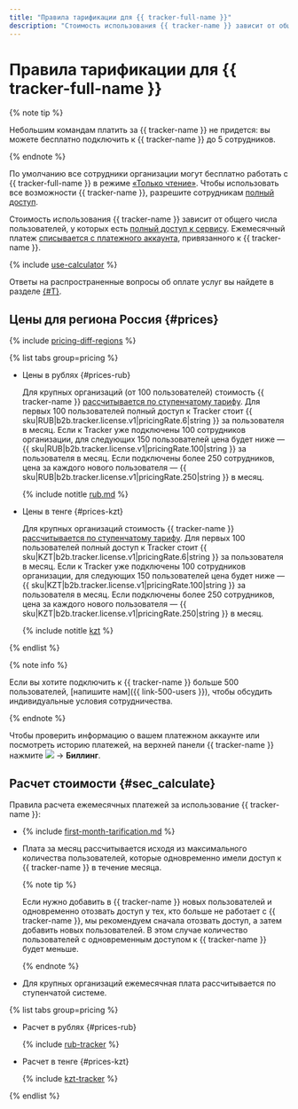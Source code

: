 ```yaml
---
title: "Правила тарификации для {{ tracker-full-name }}"
description: "Стоимость использования {{ tracker-name }} зависит от общего числа пользователей, у которых есть полный доступ к сервису. Небольшим командам платить за {{ tracker-name }} не придется: вы можете бесплатно подключить к {{ tracker-name }} до 5 сотрудников."
---
```


# Правила тарификации для {{ tracker-full-name }}



{% note tip %}

Небольшим командам платить за {{ tracker-name }} не придется: вы можете бесплатно подключить к {{ tracker-name }} до 5 сотрудников.

{% endnote %}

По умолчанию все сотрудники организации могут бесплатно работать с {{ tracker-full-name }} в режиме [«Только чтение»](access.md#readonly). Чтобы использовать все возможности {{ tracker-name }}, разрешите сотрудникам [полный доступ](access.md).

Стоимость использования {{ tracker-name }} зависит от общего числа пользователей, у которых есть [полный доступ к сервису](access.md). Ежемесячный платеж [списывается с платежного аккаунта](pay-the-bill.md#charge), привязанного к {{ tracker-name }}.

{% include [use-calculator](../_includes/pricing/use-calculator.md) %}

Ответы на распространенные вопросы об оплате услуг вы найдете в разделе [{#T}](payment.md).

## Цены для региона Россия {#prices}


{% include [pricing-diff-regions](../_includes/pricing-diff-regions.md) %}

{% list tabs group=pricing %}

- Цены в рублях {#prices-rub}

  Для крупных организаций (от 100 пользователей) стоимость {{ tracker-name }} [рассчитывается по ступенчатому тарифу](#sec_calculate). Для первых 100 пользователей полный доступ к Tracker стоит {{ sku|RUB|b2b.tracker.license.v1|pricingRate.6|string }} за пользователя в месяц. Если к Tracker уже подключены 100 сотрудников организации, для следующих 150 пользователей цена будет ниже —  {{ sku|RUB|b2b.tracker.license.v1|pricingRate.100|string }} за пользователя в месяц. Если подключены более 250 сотрудников, цена за каждого нового пользователя — {{ sku|RUB|b2b.tracker.license.v1|pricingRate.250|string }} в месяц.

  {% include notitle [rub.md](../_pricing/tracker/rub.md) %}

- Цены в тенге {#prices-kzt}

  Для крупных организаций стоимость {{ tracker-name }} [рассчитывается по ступенчатому тарифу](#sec_calculate). Для первых 100 пользователей полный доступ к Tracker стоит {{ sku|KZT|b2b.tracker.license.v1|pricingRate.6|string }} за пользователя в месяц. Если к Tracker уже подключены 100 сотрудников организации, для следующих 150 пользователей цена будет ниже — {{ sku|KZT|b2b.tracker.license.v1|pricingRate.100|string }} за пользователя в месяц. Если подключены более 250 сотрудников, цена за каждого нового пользователя — {{ sku|KZT|b2b.tracker.license.v1|pricingRate.250|string }} в месяц.

  {% include notitle [kzt](../_pricing/tracker/kzt.md) %}

{% endlist %}



{% note info %}

Если вы хотите подключить к {{ tracker-name }} больше 500 пользователей, [напишите нам]({{ link-500-users }}), чтобы обсудить индивидуальные условия сотрудничества.

{% endnote %}

Чтобы проверить информацию о вашем платежном аккаунте или посмотреть историю платежей, на верхней панели {{ tracker-name }} нажмите ![](../_assets/tracker/tracker-burger.png) → **Биллинг**.

## Расчет стоимости {#sec_calculate}

Правила расчета ежемесячных платежей за использование {{ tracker-name }}:

* {% include [first-month-tarification.md](../_includes/tracker/first-month-tarification.md) %}

* Плата за месяц рассчитывается исходя из максимального количества пользователей, которые одновременно имели доступ к {{ tracker-name }} в течение месяца.

    {% note tip %}

    Если нужно добавить в {{ tracker-name }} новых пользователей и одновременно отозвать доступ у тех, кто больше не работает с {{ tracker-name }}, мы рекомендуем сначала отозвать доступ, а затем добавить новых пользователей. В этом случае количество пользователей с одновременным доступом к {{ tracker-name }} будет меньше.

    {% endnote %}

* Для крупных организаций ежемесячная плата рассчитывается по ступенчатой системе.


{% list tabs group=pricing %}

- Расчет в рублях {#prices-rub}

  {% include [rub-tracker](../_pricing_examples/tracker/rub.md) %}

- Расчет в тенге {#prices-kzt}

  {% include [kzt-tracker](../_pricing_examples/tracker/kzt.md) %}

{% endlist %}


